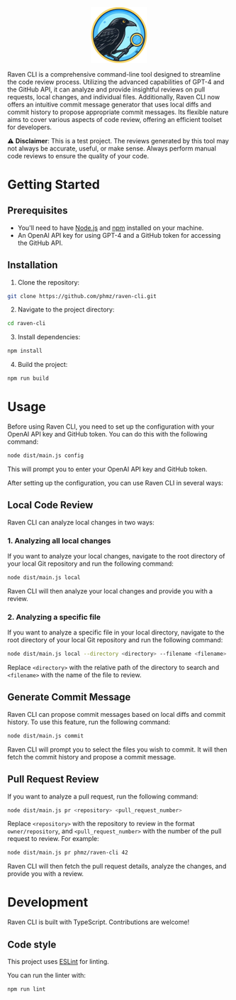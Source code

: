 <p align="center">
  <img src="logo/raven-cli.webp" alt="Logo" width="25%">
</p>

Raven CLI is a comprehensive command-line tool designed to streamline the code review process. Utilizing the advanced capabilities of GPT-4 and the GitHub API, it can analyze and provide insightful reviews on pull requests, local changes, and individual files. Additionally, Raven CLI now offers an intuitive commit message generator that uses local diffs and commit history to propose appropriate commit messages. Its flexible nature aims to cover various aspects of code review, offering an efficient toolset for developers.

⚠️ **Disclaimer**: This is a test project. The reviews generated by this tool may not always be accurate, useful, or make sense. Always perform manual code reviews to ensure the quality of your code.

# Getting Started

## Prerequisites

- You'll need to have [Node.js](https://nodejs.org/en/download/) and [npm](https://www.npmjs.com/get-npm) installed on your machine.
- An OpenAI API key for using GPT-4 and a GitHub token for accessing the GitHub API.

## Installation

1. Clone the repository:

```bash
git clone https://github.com/phmz/raven-cli.git
```

2. Navigate to the project directory:

```bash
cd raven-cli
```

3. Install dependencies:

```bash
npm install
```

4. Build the project:

```bash
npm run build
```

# Usage

Before using Raven CLI, you need to set up the configuration with your OpenAI API key and GitHub token. You can do this with the following command:

```bash
node dist/main.js config
```

This will prompt you to enter your OpenAI API key and GitHub token.

After setting up the configuration, you can use Raven CLI in several ways:

## Local Code Review

Raven CLI can analyze local changes in two ways:

### 1. Analyzing all local changes

If you want to analyze your local changes, navigate to the root directory of your local Git repository and run the following command:

```bash
node dist/main.js local
```

Raven CLI will then analyze your local changes and provide you with a review.

### 2. Analyzing a specific file

If you want to analyze a specific file in your local directory, navigate to the root directory of your local Git repository and run the following command:

```bash
node dist/main.js local --directory <directory> --filename <filename>
```

Replace `<directory>` with the relative path of the directory to search and `<filename>` with the name of the file to review.

## Generate Commit Message

Raven CLI can propose commit messages based on local diffs and commit history. To use this feature, run the following command:

```bash
node dist/main.js commit
```

Raven CLI will prompt you to select the files you wish to commit. It will then fetch the commit history and propose a commit message.

## Pull Request Review

If you want to analyze a pull request, run the following command:

```bash
node dist/main.js pr <repository> <pull_request_number>
```

Replace `<repository>` with the repository to review in the format `owner/repository`, and `<pull_request_number>` with the number of the pull request to review. For example:

```bash
node dist/main.js pr phmz/raven-cli 42
```

Raven CLI will then fetch the pull request details, analyze the changes, and provide you with a review.

# Development

Raven CLI is built with TypeScript. Contributions are welcome!

## Code style

This project uses [ESLint](https://eslint.org/) for linting.

You can run the linter with:

```bash
npm run lint
```
